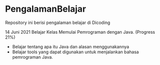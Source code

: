 # PengalamanBelajar
Repository ini berisi pengalaman belajar di Dicoding

14 Juni 2021
Belajar Kelas Memulai Pemrograman dengan Java. (Progress 21%)
  * Belajar tentang apa itu Java dan alasan menggunakannya
  * Belajar tools yang dapat digunakan untuk menjalankan bahasa pemrograman Java.
 
